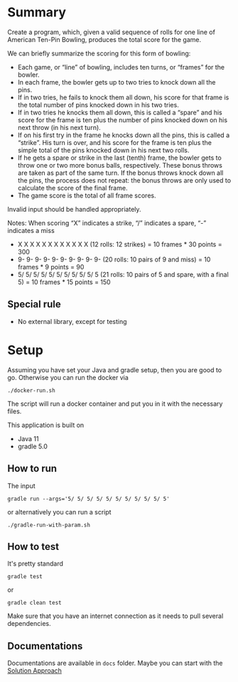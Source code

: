 # Summary

Create a program, which, given a valid sequence of rolls for one line of American Ten-Pin Bowling, produces the total score for the game.

We can briefly summarize the scoring for this form of bowling:
- Each game, or “line” of bowling, includes ten turns, or “frames” for the bowler.
- In each frame, the bowler gets up to two tries to knock down all the pins.
- If in two tries, he fails to knock them all down, his score for that frame is the total number of pins knocked down in his two tries.
- If in two tries he knocks them all down, this is called a “spare” and his score for the frame is ten plus the number of pins knocked down on his next throw (in his next turn).
- If on his first try in the frame he knocks down all the pins, this is called a “strike”. His turn is over, and his score for the frame is ten plus the simple total of the pins knocked down in his next
two rolls.
- If he gets a spare or strike in the last (tenth) frame, the bowler gets to throw one or two more bonus balls, respectively. These bonus throws are taken as part of the same turn. If the bonus throws knock down all the pins, the process does not repeat: the bonus throws are only used to calculate the score of the final frame.
- The game score is the total of all frame scores.

Invalid input should be handled appropriately.

Notes:
When scoring “X” indicates a strike, “/” indicates a spare, “-” indicates a miss
- X X X X X X X X X X X X (12 rolls: 12 strikes) = 10 frames * 30 points = 300
- 9- 9- 9- 9- 9- 9- 9- 9- 9- 9- (20 rolls: 10 pairs of 9 and miss) = 10 frames * 9 points = 90
- 5/ 5/ 5/ 5/ 5/ 5/ 5/ 5/ 5/ 5/ 5 (21 rolls: 10 pairs of 5 and spare, with a final 5) = 10 frames * 15
points = 150

## Special rule
- No external library, except for testing

# Setup

Assuming you have set your Java and gradle setup, then you are good to go.
Otherwise you can run the docker via

```
./docker-run.sh
```

The script will run a docker container and put you in it with the necessary files.

This application is built on
- Java 11
- gradle 5.0

## How to run

The input

```
gradle run --args='5/ 5/ 5/ 5/ 5/ 5/ 5/ 5/ 5/ 5/ 5'
```

or alternatively you can run a script

```
./gradle-run-with-param.sh
```

## How to test

It's pretty standard

```
gradle test
```

or

```
gradle clean test
```

Make sure that you have an internet connection as it needs to pull several dependencies.

## Documentations

Documentations are available in `docs` folder. Maybe you can start with the [Solution Approach](./docs/solution-approach.md)
